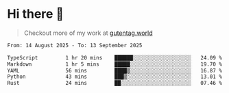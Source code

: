 # Hi there 👋

> Checkout more of my work at [gutentag.world](https://www.gutentag.world)

<!--
**samgutentag/samgutentag** is a ✨ _special_ ✨ repository because its `README.md` (this file) appears on your GitHub profile.

Here are some ideas to get you started:

- 🔭 I’m currently working on ...
- 🌱 I’m currently learning ...
- 👯 I’m looking to collaborate on ...
- 🤔 I’m looking for help with ...
- 💬 Ask me about ...
- 📫 How to reach me: ...
- 😄 Pronouns: ...
- ⚡ Fun fact: ...
-->

<!-- https://github.com/marketplace/actions/profile-readme-development-stats -->
<!--START_SECTION:waka-->

```txt
From: 14 August 2025 - To: 13 September 2025

TypeScript         1 hr 20 mins    ██████░░░░░░░░░░░░░░░░░░░   24.09 %
Markdown           1 hr 5 mins     █████░░░░░░░░░░░░░░░░░░░░   19.70 %
YAML               56 mins         ████▒░░░░░░░░░░░░░░░░░░░░   16.87 %
Python             43 mins         ███▒░░░░░░░░░░░░░░░░░░░░░   13.01 %
Rust               24 mins         ██░░░░░░░░░░░░░░░░░░░░░░░   07.46 %
```

<!--END_SECTION:waka-->
